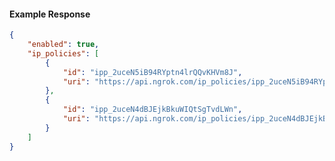 <!-- Code generated for API Clients. DO NOT EDIT. -->

#### Example Response

```json
{
	"enabled": true,
	"ip_policies": [
		{
			"id": "ipp_2uceN5iB94RYptn4lrQQvKHVm8J",
			"uri": "https://api.ngrok.com/ip_policies/ipp_2uceN5iB94RYptn4lrQQvKHVm8J"
		},
		{
			"id": "ipp_2uceN4dBJEjkBkuWIQtSgTvdLWn",
			"uri": "https://api.ngrok.com/ip_policies/ipp_2uceN4dBJEjkBkuWIQtSgTvdLWn"
		}
	]
}
```
